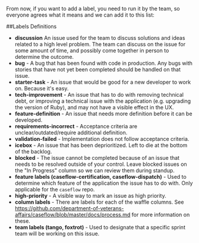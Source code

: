 From now, if you want to add a label, you need to run it by the team, so everyone agrees what it means and we can add it to this list:

##Labels Definitions
- **discussion** An issue used for the team to discuss solutions and ideas related to a high level problem. The team can discuss on the issue for some amount of time, and possibly come together in person to determine the outcome.
- **bug** - A bug that has been found with code in production. Any bugs with stories that have not yet been completed should be handled on that issue.
- **starter-task** - An issue that would be good for a new developer to work on. Because it's easy.
- **tech-improvement** - An issue that has to do with removing technical debt, or improving a technical issue with the application (e.g. upgrading the version of Ruby), and may not have a visible effect in the UX.
- **feature-definition** - An issue that needs more definition before it can be developed.
- **requirements-incorrect** - Acceptance criteria are unclear/outdated/require additional definition.
- **validation-failed** - Implementation does not follow acceptance criteria.
- **icebox** - An issue that has been deprioritized. Left to die at the bottom of the backlog.
- **blocked** - The issue cannot be completed because of an issue that needs to be resolved outside of your control. Leave blocked issues on the "In Progress" column so we can review them during standup.
- **feature labels (caseflow-certification, caseflow-dispatch)** - Used to determine which feature of the application the issue has to do with. Only applicable for the `caseflow` repo.
- **high-priority** - A visible way to mark an issue as high priority.
- **column labels** - There are labels for each of the waffle columns. See <https://github.com/department-of-veterans-affairs/caseflow/blob/master/docs/process.md> for more information on these.
- **team labels (tango, foxtrot)** - Used to designate that a specific sprint team will be working on this issue.
